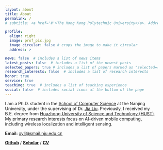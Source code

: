 ```yaml
---
layout: about
title: About
permalink: /
# subtitle: <a href='#'>The Hong Kong Polytechnic University</a>. Address. Contacts. Moto. Etc.

profile:
  align: right
  image: prof_pic.jpg
  image_circular: false # crops the image to make it circular
  address: >

news: false  # includes a list of news items
latest_posts: false  # includes a list of the newest posts
selected_papers: true # includes a list of papers marked as "selected={true}"
research_interests: false  # includes a list of research interests
honor: true
service: true
teaching: true  # includes a list of teaching experience
social: false  # includes social icons at the bottom of the page
---
```


I am a Ph.D. student in the [School of Computer Science](https://cs.nju.edu.cn/) at the Nanjing University, under the supervising of Dr. [Jia Liu](https://cs.nju.edu.cn/liujia/). Previously, I received my B.E. degree from [Huazhong University of Science and Technology (HUST)](https://www.hust.edu.cn/). My primary research interests focus on AI-driven mobile computing, including wireless localization and intelligent sensing.

<b>Email:</b> xyli@smail.nju.edu.cn

[<b>Github</b>](https://github.com/XiaoY-Li) / [<b>Scholar</b>]() / [<b>CV</b>]()

